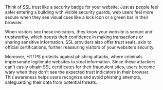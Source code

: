 Think of SSL trust like a security badge for your website. Just as people feel safer entering a building with visible security guards, web users feel more secure when they see visual cues like a lock icon or a green bar in their browser.

When visitors see these indicators, they know your website is secure and trustworthy, which boosts their confidence in making transactions or sharing sensitive information. SSL providers also offer trust seals, akin to official certifications, further reassuring visitors of your website's security.

Moreover, HTTPS protects against phishing attacks, where criminals impersonate legitimate websites to steal information. Since these attackers can't easily obtain SSL certificates for their fraudulent sites, users become wary when they don't see the expected trust indicators in their browser. This awareness helps users recognize and avoid phishing attempts, safeguarding their data from potential threats.